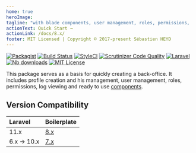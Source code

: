```yaml
---
home: true
heroImage: 
tagline: "with blade components, user management, roles, permissions, ..."
actionText: Quick Start →
actionLink: /docs/8.x/
footer: MIT Licensed | Copyright © 2017-present Sébastien HEYD
---
```


[![Packagist](https://img.shields.io/packagist/v/sebastienheyd/boilerplate.svg?style=flat-square)](https://packagist.org/packages/sebastienheyd/boilerplate)
[![Build Status](https://scrutinizer-ci.com/g/sebastienheyd/boilerplate/badges/build.png?b=master&style=flat-square)](https://scrutinizer-ci.com/g/sebastienheyd/boilerplate/build-status/master)
[![StyleCI](https://github.styleci.io/repos/86598046/shield?branch=master&style=flat-square)](https://github.styleci.io/repos/86598046)
[![Scrutinizer Code Quality](https://scrutinizer-ci.com/g/sebastienheyd/boilerplate/badges/quality-score.png?b=master&style=flat-square)](https://scrutinizer-ci.com/g/sebastienheyd/boilerplate/?branch=master)
[![Laravel](https://img.shields.io/badge/Laravel-6.x%20→%2011.x-green?logo=Laravel&style=flat-square)](https://laravel.com/)
[![Nb downloads](https://img.shields.io/packagist/dt/sebastienheyd/boilerplate.svg?style=flat-square)](https://packagist.org/packages/sebastienheyd/boilerplate)
[![MIT License](https://img.shields.io/github/license/sebastienheyd/boilerplate.svg?style=flat-square)](license.md)

This package serves as a basis for quickly creating a back-office.
It includes profile creation and his management, user management, roles, permissions, log viewing and ready to use [components](https://sebastienheyd.github.io/boilerplate/components/).

## Version Compatibility

| Laravel         | Boilerplate       |
|:----------------|:------------------|
| 11.x            | [8.x](/docs/8.x/) |
| 6.x &rarr; 10.x | [7.x](/docs/7.x/) |
